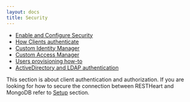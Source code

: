 ```yaml
---
layout: docs
title: Security
---
```


-   [Enable and Configure Security](/learn/configure-security)
-   [How Clients authenticate](/learn/clients-authentication)
-   [Custom Identity Manager](/learn/custom-identity-manager)
-   [Custom Access Manager](/learn/custom-access-manager)
-   [Users provisioning how-to](/learn/users-provisioning)
-   [ActiveDirectory and LDAP authentication](/learn/ldap-authentication)

This section is about client authentication and authorization. If you
are looking for how to secure the connection between RESTHeart and
MongoDB refer to [Setup](/learn/setup)
section.
